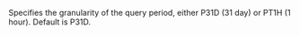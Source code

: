 Specifies the granularity of the query period, either P31D (31 day) or
PT1H (1 hour). Default is P31D.
